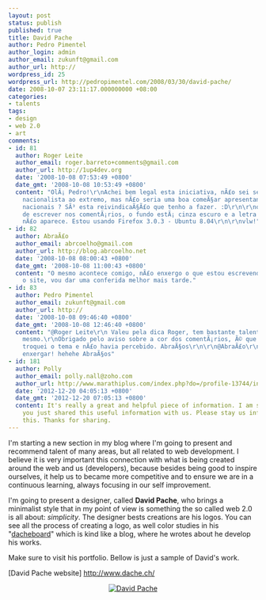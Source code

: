 ```yaml
---
layout: post
status: publish
published: true
title: David Pache
author: Pedro Pimentel
author_login: admin
author_email: zukunft@gmail.com
author_url: http://
wordpress_id: 25
wordpress_url: http://pedropimentel.com/2008/03/30/david-pache/
date: 2008-10-07 23:11:17.000000000 +08:00
categories:
- talents
tags:
- design
- web 2.0
- art
comments:
- id: 81
  author: Roger Leite
  author_email: roger.barreto+comments@gmail.com
  author_url: http://1up4dev.org
  date: '2008-10-08 07:53:49 +0800'
  date_gmt: '2008-10-08 10:53:49 +0800'
  content: "OlÃ¡ Pedro!\r\nAchei bem legal esta iniciativa, nÃ£o sei se estou sendo
    nacionalista ao extremo, mas nÃ£o seria uma boa comeÃ§ar apresentando os \"figuras\"
    nacionais ? SÃ³ esta reivindicaÃ§Ã£o que tenho a fazer. :D\r\n\r\nobs: EstÃ¡ dificil
    de escrever nos comentÃ¡rios, o fundo estÃ¡ cinza escuro e a letra Ã© preta e
    nÃ£o aparece. Estou usando Firefox 3.0.3 - Ubuntu 8.04\r\n\r\nvlw!"
- id: 82
  author: AbraÃ£o
  author_email: abrcoelho@gmail.com
  author_url: http://blog.abrcoelho.net
  date: '2008-10-08 08:00:43 +0800'
  date_gmt: '2008-10-08 11:00:43 +0800'
  content: "O mesmo acontece comigo, nÃ£o enxergo o que estou escrevendo!\r\n\r\nBacana
    o site, vou dar uma conferida melhor mais tarde."
- id: 83
  author: Pedro Pimentel
  author_email: zukunft@gmail.com
  author_url: http://
  date: '2008-10-08 09:46:40 +0800'
  date_gmt: '2008-10-08 12:46:40 +0800'
  content: "@Roger Leite\r\n Valeu pela dica Roger, tem bastante talentos nacionais
    mesmo.\r\nObrigado pelo aviso sobre a cor dos comentÃ¡rios, Ã© que recentemente
    troquei o tema e nÃ£o havia percebido. AbraÃ§os\r\n\r\n@AbraÃ£o\r\nAgora vais
    enxergar! hehehe AbraÃ§os"
- id: 181
  author: Polly
  author_email: polly.nall@zoho.com
  author_url: http://www.marathiplus.com/index.php?do=/profile-13744/info/
  date: '2012-12-20 04:05:13 +0800'
  date_gmt: '2012-12-20 07:05:13 +0800'
  content: It's really a great and helpful piece of information. I am satisfied that
    you just shared this useful information with us. Please stay us informed like
    this. Thanks for sharing.
---
```

I'm starting a new section in my blog where I'm going to present and recommend talent of many areas, but all related to web development. I believe it is very important this connection with what is being created around the web and us (developers), because besides being good to inspire ourselves, it help us to became more competitive and to ensure we are in a continuous learning, always focusing in our self improvement.

I'm going to present a designer, called <strong>David Pache</strong>, who brings a minimalist style that in my point of view is something the so called web 2.0 is all about: <em>simplicity</em>. The designer bests creations are his logos. You can see all the process of creating a logo, as well color studies in his "<a title="David Pache Dacheboard" href="http://www.dache.ch/thedacheboard/" target="_blank">dacheboard</a>" which is kind like a blog, where he wrotes about he develop his works.

Make sure to visit his portfolio. Bellow is just a sample of David's work.

[David Pache website] <a title="David Pache website" href="http://www.dache.ch/" target="_blank">http://www.dache.ch/</a>
<p align="center"><a title="David Pache" href="/wp-content/uploads/2008/03/signalzoo.gif"><img src="/wp-content/uploads/2008/03/signalzoo.gif" alt="David Pache" /></a></p>
